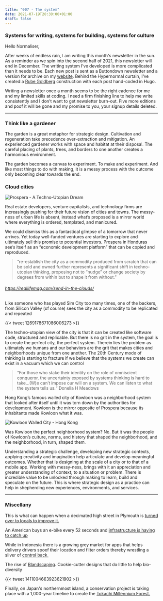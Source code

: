```yaml
---
title: "007 - The system"
date: 2021-07-19T20:30:00+01:00
draft: false
---
```


### Systems for writing, systems for building, systems for culture

Hello Normaliser,

After weeks of endless rain, I am writing this month's newsletter in the sun. As a reminder as we spin into the second half of 2021, this newsletter will end in December. The writing system I've developed is more complicated than it needs to be. Each new post is sent as a Buttondown newsletter and a version for archive on my [website](https://www.strategyxdesign.co.uk/hypernormal/). Behind the Hypernormal curtain, I've created a [Rube Goldberg](https://www.youtube.com/watch?v=qybUFnY7Y8w) construction with each post hand-coded in Hugo. 

Writing a newsletter once a month seems to be the right cadence for me and my limited skills at coding. I need a firm finishing line to help me write consistently and I don't want to get newsletter burn-out. Five more editions and poof it will be gone and my promise to you, your signup details deleted.      
- - - 
### Think like a gardener

The garden is a great metaphor for strategic design. Cultivation and regeneration take precedence over-extraction and mitigation. An experienced gardener works with space and habitat at their disposal. The careful placing of plants, trees, and borders to one another creates a harmonious environment.

The garden becomes a canvas to experiment. To make and experiment. And like most things to do with making, it is a messy process with the outcome only becoming clear towards the end.

### Cloud cities

![Prospera - A Techno-Utopian Dream](https://reallifemag.com/wp-content/uploads/2021/06/ffb82f5f-5495-46a6-ac11-a9252ef549d8_1631x908-1024x570.png)

Real estate developers, venture capitalists, and technology firms are increasingly pushing for their future vision of cities and towns. The messy-ness of urban life is absent, instead what’s proposed is a mirror world where everything is ordered, templated, and manicured. 

We could dismiss this as a fantastical glimpse of a tomorrow that never arrives. Yet today well-funded ventures are starting to explore and ultimately sell this promise to potential investors. Prospera in Honduras see’s itself as an “economic development platform” that can be copied and reproduced. 

>“re-establish the city as a commodity produced from scratch that can be sold and owned further represents a significant shift in techno-utopian thinking, proposing not to “nudge” or change society by degrees from within but to shape it from without.” 
###### https://reallifemag.com/send-in-the-clouds/

Like someone who has played Sim City too many times, one of the backers, from Silicon Valley (of course) sees the city as a commodity to be replicated and repeated  

{{< tweet 1269178671086006273 >}}

The techno-utopian view of the city is that it can be created like software code, structured and replicable. But there is no grit in the system, the goal is to create the perfect city, the perfect system. Therein lies the problem as ultimately we humans and our behaviors are the grit that makes cities and neighborhoods unique from one another. The 20th Century mode of thinking is starting to fracture if we believe that the systems we create can exist in a vacuum which we can control

>“For those who stake their identity on the role of omniscient conqueror, the uncertainty exposed by systems thinking is hard to take…(W)e can’t impose our will on a system. We can listen to what the system tells us.“ Donella H Meadows


Hong Kong’s famous walled city of Kowloon was a neighborhood system that looked after itself until it was torn down by the authorities for development. Kowloon is the mirror opposite of Prospera because its inhabitants made Kowloon what it was. 

![Kowloon Walled City - Hong Kong](/img/kowloon.jpg)

Was Kowloon the perfect neighborhood system? No. But it was the people of Kowloon’s culture, norms, and history that shaped the neighborhood, and the neighborhood, in turn, shaped them. 

Understanding a strategic challenge, developing new strategic contexts, applying creativity and imagination help articulate and develop meaningful outcomes. Whether that is designing at the scale of a city or to that of a mobile app. Working with messy-ness, brings with it an appreciation and greater understanding of context, to a situation or problem. There is incredible value to be unlocked through making to learn, build and speculate on the future. This is where strategic design as a practice can help in shepherding new experiences, environments, and services.

- - - - 

### Miscellany

This is what can happen when a decimated high street in Plymouth is [turned over to locals to improve it.](https://www.newlocal.org.uk/articles/re-occupying-union-street/) 

An American buys an e-bike every 52 seconds and [infrastructure is having to catch up]( https://usa.streetsblog.org/2021/07/01/an-american-buys-an-e-bike-once-every-52-seconds/)

While in Indonesia there is a growing grey market for apps that helps delivery drivers spoof their location and filter orders thereby wrestling a sliver of [control back.](https://www.vice.com/en/article/7kvpng/delivery-drivers-are-using-grey-market-apps-to-make-their-jobs-suck-less)

The rise of [Blandscaping](https://www.fastcompany.com/90651769/the-rise-of-blandscaping-and-why-not-all-green-space-is-created-equal). Cookie-cutter designs that do little to help bio-diversity  

{{< tweet 1411004663923621902 >}}

Finally, on Japan's northernmost island, a conservation project is taking place with a 1,000-year timeline to create the [Tokachi Millennium Forest.]( http://danpearsonstudio.com/tokachi-millennium-forest/)
